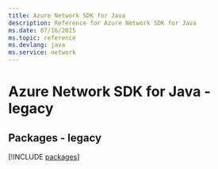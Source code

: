 ```yaml
---
title: Azure Network SDK for Java
description: Reference for Azure Network SDK for Java
ms.date: 07/16/2025
ms.topic: reference
ms.devlang: java
ms.service: network
---
```

# Azure Network SDK for Java - legacy
## Packages - legacy
[!INCLUDE [packages](network-index.md)]